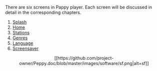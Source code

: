 There are six screens in Pappy player. Each screen will be discussed in detail in the corresponding chapters.

1. [Splash]()
2. [Home]()
3. [Stations]()
4. [Genres]()
5. [Language]()
6. [Screensaver]()

<p align="center">
[[https://github.com/project-owner/Peppy.doc/blob/master/images/software/sf.png|alt=sf]]
</p>